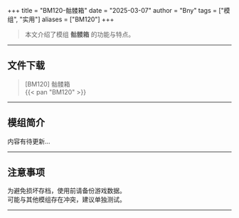 +++
title = "BM120-骷髅箱"
date = "2025-03-07"
author = "Bny"
tags = ["模组", "实用"]
aliases = ["BM120"]
+++

> 本文介绍了模组 **骷髅箱** 的功能与特点。

---

## 文件下载

> [BM120] 骷髅箱  
{{< pan "BM120" >}}  

---

## 模组简介

>  
内容有待更新...  

---

## 注意事项

>  
为避免损坏存档，使用前请备份游戏数据。  
可能与其他模组存在冲突，建议单独测试。  

---

